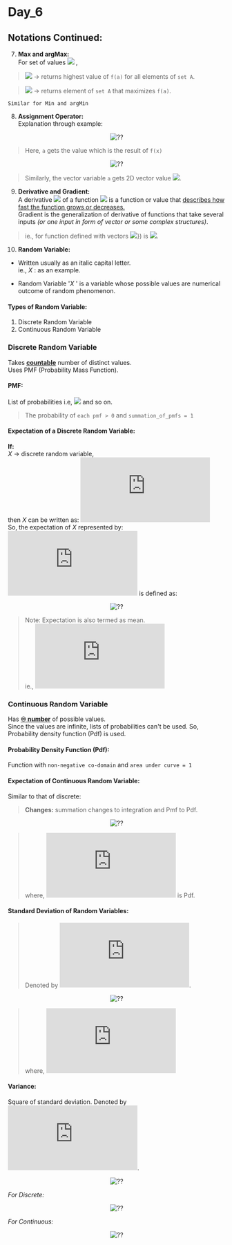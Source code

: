 # Day_6

## Notations Continued:

7. **Max and argMax:**<br>
For set of values ![](https://latex.codecogs.com/svg.image?{\color{Gray}A=\{a_{1},a_{2},\dots,a_{n}\}}) ,
> ![](https://latex.codecogs.com/svg.image?{\color{Gray}Max_{a\epsilon%20A}f(a)}) -> returns highest value of `f(a)` for all elements of `set A`.

> ![](https://latex.codecogs.com/svg.image?{\color{Gray}argMax_{a\epsilon%20A}f(a)}) -> returns element of `set A` that maximizes `f(a)`.

`Similar for Min and argMin`

8. **Assignment Operator:**<br>
Explanation through example:
<p align="center">
  <img src="https://latex.codecogs.com/svg.image?{\color{Gray}a\leftarrow%20f(x)}" alt="??"><br>
</p>

> Here, `a` gets the value which is the result of `f(x)`

<p align="center">
  <img src="https://latex.codecogs.com/svg.image?{\color{Gray}a\leftarrow\[a_{1},a_{2}\]}" alt="??"><br>
</p>

> Similarly, the vector variable `a` gets 2D vector value ![](https://latex.codecogs.com/svg.image?{\color{Gray}[a_{1},a_{2}\]}).

9. **Derivative and Gradient:**<br>
A derivative ![](https://latex.codecogs.com/svg.image?{\color{Gray}f^{%27}})  of a function ![](https://latex.codecogs.com/svg.image?{\color{Gray}f}) is a function or value that <u>describes how fast the function grows or decreases.</u><br>
Gradient is the generalization of derivative of functions that take several inputs _(or one input in form of vector or some complex structures)_.<br>
> ie., for function defined with vectors ![](https://latex.codecogs.com/svg.image?{\color{Gray}f\([x^{(1)},x^{(2)}])})  is ![](https://latex.codecogs.com/svg.image?{\color{Gray}\[\frac{\partial%20f}{\partial%20x^{(1)}},\frac{\partial%20f}{\partial%20x^{(2)}}]}).

10. **Random Variable:**<br>
* Written usually as an italic capital letter.<br>
ie., _X_ : as an example.

* Random Variable '_X_ ' is a variable whose possible values are numerical outcome of random phenomenon.

#### Types of Random Variable:
1. Discrete Random Variable
2. Continuous Random Variable

### Discrete Random Variable
Takes **<u>countable</u>** number of distinct values.<br>
Uses PMF (Probability Mass Function).

#### PMF:
List of probabilities i.e, ![](https://latex.codecogs.com/svg.image?{\color{Gray}P(X=a),P(X=b)}) and so on. 

> The probability of `each pmf > 0` and `summation_of_pmfs = 1`

#### Expectation of a Discrete Random Variable:
**If:**<br> _X_ -> discrete random variable,<br>
then _X_ can be written as: ![](https://latex.codecogs.com/svg.latex?%7B%5Ccolor%7BGray%7D%5C%7Bx_%7Bi%7D%5C%7D_%7Bi%3D1%7D%5E%7Bk%7D%7D)<br>
So, the expectation of _X_ represented by: ![](https://latex.codecogs.com/svg.latex?%7B%5Ccolor%7BGray%7D%5Cmathbb%7BE%7D%5BX%5D%7D) is defined as:
<p align="center">
  <img src="https://latex.codecogs.com/svg.latex?%7B%5Ccolor%7BGray%7D%5Cmathbb%7BE%7D%5BX%5D%20%5Coverset%7B%5Cunderset%7B%5Cmathrm%7Bdef%7D%7D%7B%7D%7D%7B%3D%7D%5Csum_%7Bi%3D1%7D%5E%7Bk%7D%5Bx_%7Bi%7D%5Ccdot%20P%28X%3D%20x_%7Bi%7D%29%5D%7D" alt="??"><br>
</p>

> Note: Expectation is also termed as mean.<br> ie., ![](https://latex.codecogs.com/svg.latex?%7B%5Ccolor%7BGray%7D%5Cmathbb%7BE%7D%5BX%5D%3D%20%5Cmu%20%7D)

### Continuous Random Variable
Has **<u>♾️ number</u>** of possible values.<br>
Since the values are infinite, lists of probabilities can't be used. So, Probability density function (Pdf) is used.

#### Probability Density Function (Pdf):
Function with `non-negative co-domain` and `area under curve = 1`

#### Expectation of Continuous Random Variable:
Similar to that of discrete:<br> 

>**Changes:** summation changes to integration and Pmf to Pdf.
<p align="center">
  <img src="https://latex.codecogs.com/svg.latex?%7B%5Ccolor%7BGray%7D%5Cmathbb%7BE%7D%5BX%5D%3D%20%5Cmu%20%3D%20%5Cint_%7B-%5Cinfty%20%7D%5E%7B%20&plus;%5Cinfty%7D%20x%20%5Ccdot%20f%28x%29dx%7D" alt="??"><br>
</p>

> where, ![](https://latex.codecogs.com/svg.latex?%7B%5Ccolor%7BGray%7Df%28x%29dx%7D) is Pdf.

#### Standard Deviation of Random Variables:
> Denoted by ![](https://latex.codecogs.com/svg.latex?%7B%5Ccolor%7BGray%7D%5Csigma%7D).
<p align="center">
  <img src="https://latex.codecogs.com/svg.latex?%7B%5Ccolor%7BGray%7D%5Csigma%20%5Coverset%7B%5Cunderset%7B%5Cmathrm%7Bdef%7D%7D%7B%7D%7D%7B%3D%7D%20%5Csqrt%7B%5Cmathbb%7BE%7D%5B%28X-%5Cmu%29%5E2%5D%7D%7D" alt="??"><br>
</p>

> where, ![](https://latex.codecogs.com/svg.latex?%7B%5Ccolor%7BGray%7D%5Cmathbb%7BE%7D%5BX%5D%3D%20%5Cmu%20%7D) 

#### Variance:
Square of standard deviation. Denoted by ![](https://latex.codecogs.com/svg.latex?%7B%5Ccolor%7BGray%7D%20%5Csigma%5E2%7D).

<p align="center">
  <img src="https://latex.codecogs.com/svg.latex?%7B%5Ccolor%7BGray%7D%20%5Csigma%5E2%20%3D%20Var%28X%29%20%3D%20%5Cmathbb%7BE%7D%28X%5E2%29%20-%20%5Cmu%20%5E2%7D" alt="??"><br>
</p>

_For Discrete:_
<p align="center">
  <img src="https://latex.codecogs.com/svg.latex?%7B%5Ccolor%7BGray%7D%20%5Csigma%5E2%20%3D%20%5Csum%20P%5Ccdot%20x%5E2%20-%20%5Cmu%20%5E2%7D" alt="??"><br>
</p>

_For Continuous:_
<p align="center">
  <img src="https://latex.codecogs.com/svg.latex?%7B%5Ccolor%7BGray%7D%20%5Csigma%5E2%20%3D%20%5Cint_%7B-%5Cinfty%7D%5E%7B&plus;%5Cinfty%7D%20x%5E2%5Ccdot%20f%28x%29%20dx-%20%5Cmu%5E2%7D" alt="??"><br>
</p>







